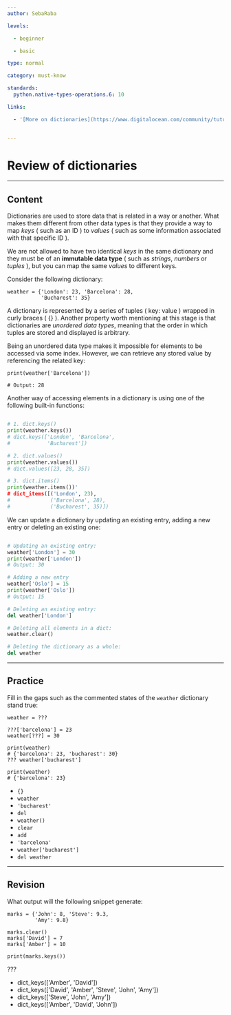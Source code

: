 ```yaml
---
author: SebaRaba

levels:

  - beginner

  - basic

type: normal

category: must-know

standards:
  python.native-types-operations.6: 10

links:

  - '[More on dictionaries](https://www.digitalocean.com/community/tutorials/understanding-dictionaries-in-python-3){website}'


---
```


# Review of dictionaries

---
## Content

Dictionaries are used to store data that is related in a way or another. What makes them different from other data types is that they provide a way to map *keys* ( such as an ID ) to *values* ( such as some information associated with that specific ID ).

We are not allowed to have two identical *keys* in the same dictionary and they must be of an **immutable data type** ( such as *strings*, *numbers* or *tuples* ), but you can map the same *values* to different keys.

Consider the following dictionary:
```
weather = {'London': 23, 'Barcelona': 28,
           'Bucharest': 35}
```

A dictionary is represented by a series of tuples ( key: value ) wrapped in curly braces ( {} ). Another property worth mentioning at this stage is that dictionaries are *unordered data types*, meaning that the order in which tuples are stored and displayed is arbitrary.

Being an unordered data type makes it impossible for elements to be accessed via some index. However, we can retrieve any stored value by referencing the related key:
```
print(weather['Barcelona'])

# Output: 28
```

Another way of accessing elements in a dictionary is using one of the following built-in functions:
```python

# 1. dict.keys()
print(weather.keys())
# dict.keys(['London', 'Barcelona',
#            'Bucharest'])

# 2. dict.values()
print(weather.values())
# dict.values([23, 28, 35])

# 3. dict.items()
print(weather.items())'
# dict_items([('London', 23),
#             ('Barcelona', 28),
#             ('Bucharest', 35)])
```

We can update a dictionary by updating an existing entry, adding a new entry or deleting an existing one:
```python

# Updating an existing entry:
weather['London'] = 30
print(weather['London'])
# Output: 30

# Adding a new entry
weather['Oslo'] = 15
print(weather['Oslo'])
# Output: 15

# Deleting an existing entry:
del weather['London']

# Deleting all elements in a dict:
weather.clear()

# Deleting the dictionary as a whole:
del weather
```

---
## Practice

Fill in the gaps such as the commented states of the `weather` dictionary stand true:

```
weather = ???

???['barcelona'] = 23
weather[???] = 30

print(weather)
# {'barcelona': 23, 'bucharest': 30}
??? weather['bucharest']

print(weather)
# {'barcelona': 23}

```


* `{}`
* `weather`
* `'bucharest'`
* `del`
* `weather()`
* `clear`
* `add`
* `'barcelona'`
* `weather['bucharest']`
* `del weather`

---
## Revision

What output will the following snippet generate:
```
marks = {'John': 8, 'Steve': 9.3,
         'Amy': 9.8}

marks.clear()
marks['David'] = 7
marks['Amber'] = 10

print(marks.keys())
```
???


* dict_keys(['Amber', 'David'])
* dict_keys(['David', 'Amber', 'Steve', 'John', 'Amy'])
* dict_keys(['Steve', 'John', 'Amy'])
* dict_keys(['Amber', 'David', 'John'])
